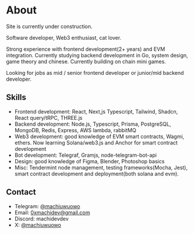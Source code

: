# About

Site is currently under construction.

Software developer, Web3 enthusiast, cat lover.

Strong experience with frontend development(2+ years) and EVM integration. Currently studying backend development in Go, system design, game theory and chinese. Currently building on chain mini games.

Looking for jobs as mid / senior frontend developer or junior/mid backend developer.

## Skills

- Frontend development: React, Next,js Typescript, Tailwind, Shadcn, React query/tRPC, THREE.js
- Backend development: Node.js, Typescript, Prisma, PostgreSQL, MongoDB, Redis, Express, AWS lambda, rabbitMQ
- Web3 development: good knowledge of EVM smart contracts, Wagmi, ethers. Now learning Solana/web3.js and Anchor for smart contract development
- Bot development: Telegraf, Gramjs, node-telegram-bot-api
- Design: good knowledge of Figma, Blender, Photoshop basics
- Misc: Tendermint node management, testing frameworks(Mocha, Jest), smart contract development and deployment(both solana and evm).

## Contact

- Telegram: [@machiuwuowo](https://t.me/machiuwuowo)
- Email: 0xmachidev@gmail.com
- Discord: machidevdev
- X: [@machiuwuowo](https://x.com/machiuwuowo)
